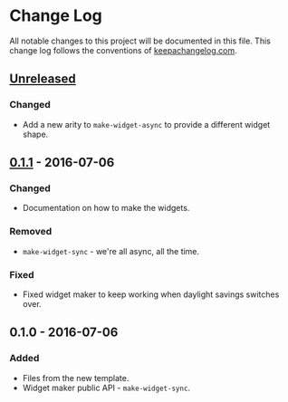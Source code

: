 # Change Log
All notable changes to this project will be documented in this file. This change log follows the conventions of [keepachangelog.com](http://keepachangelog.com/).

## [Unreleased]
### Changed
- Add a new arity to `make-widget-async` to provide a different widget shape.

## [0.1.1] - 2016-07-06
### Changed
- Documentation on how to make the widgets.

### Removed
- `make-widget-sync` - we're all async, all the time.

### Fixed
- Fixed widget maker to keep working when daylight savings switches over.

## 0.1.0 - 2016-07-06
### Added
- Files from the new template.
- Widget maker public API - `make-widget-sync`.

[Unreleased]: https://github.com/your-name/watson-app/compare/0.1.1...HEAD
[0.1.1]: https://github.com/your-name/watson-app/compare/0.1.0...0.1.1
